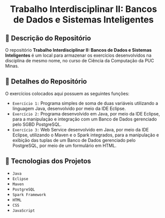 <h1 align="center">Trabalho Interdisciplinar II: Bancos de Dados e Sistemas Inteligentes</h1>



## :pencil: Descrição do Repositório

O repositório **Trabalho Interdisciplinar II: Bancos de Dados e Sistemas Inteligentes** é um local para armazenar os exercícios desenvolvidos na disciplina de mesmo nome, no curso de Ciência da Computação da PUC Minas.

## :wrench: Detalhes do Repositório

O exercícios colocados aqui possuem as seguintes funções:

- `Exercício 1:` Programa simples de soma de duas variáveis utilizando a linguagem Java, desenvolvido por meio da IDE Eclipse.
- `Exercício 2:` Programa desenvolvido em Java, por meio da IDE Eclipse, para a manipulação e integração com um Banco de Dados gerenciado pelo SGBD PostgreSQL.
- `Exercício 3:` Web Service desenvolvido em Java, por meio da IDE Eclipse, utilizando o Maven e o Spark integrados, para a manipulação e exibição das tuplas de um Banco de Dados gerenciado pelo PostgreSQL, por meio de um formulário em HTML.

## :hammer: Tecnologias dos Projetos

- `Java`
- `Eclipse`
- `Maven`
- `PostgreSQL`
- `Spark Framework`
- `HTML`
- `CSS`
- `JavaScript`
